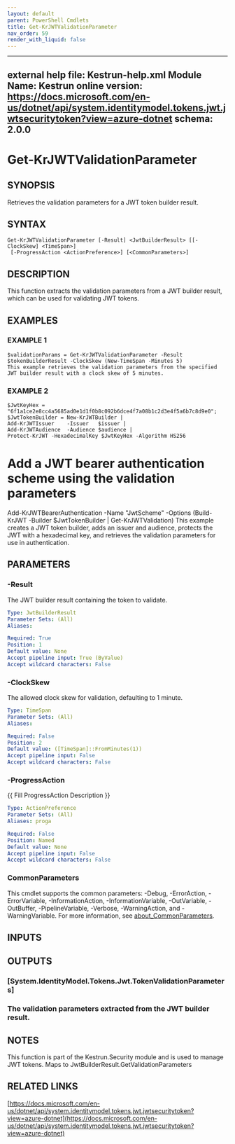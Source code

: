 ```yaml
---
layout: default
parent: PowerShell Cmdlets
title: Get-KrJWTValidationParameter
nav_order: 59
render_with_liquid: false
---
```

---
external help file: Kestrun-help.xml
Module Name: Kestrun
online version: https://docs.microsoft.com/en-us/dotnet/api/system.identitymodel.tokens.jwt.jwtsecuritytoken?view=azure-dotnet
schema: 2.0.0
---

# Get-KrJWTValidationParameter

## SYNOPSIS
Retrieves the validation parameters for a JWT token builder result.

## SYNTAX

```
Get-KrJWTValidationParameter [-Result] <JwtBuilderResult> [[-ClockSkew] <TimeSpan>]
 [-ProgressAction <ActionPreference>] [<CommonParameters>]
```

## DESCRIPTION
This function extracts the validation parameters from a JWT builder result, which can be used for validating JWT tokens.

## EXAMPLES

### EXAMPLE 1
```
$validationParams = Get-KrJWTValidationParameter -Result $tokenBuilderResult -ClockSkew (New-TimeSpan -Minutes 5)
This example retrieves the validation parameters from the specified JWT builder result with a clock skew of 5 minutes.
```

### EXAMPLE 2
```
$JwtKeyHex = "6f1a1ce2e8cc4a5685ad0e1d1f0b8c092b6dce4f7a08b1c2d3e4f5a6b7c8d9e0";
$JwtTokenBuilder = New-KrJWTBuilder |
Add-KrJWTIssuer    -Issuer   $issuer |
Add-KrJWTAudience  -Audience $audience |
Protect-KrJWT -HexadecimalKey $JwtKeyHex -Algorithm HS256
```

# Add a JWT bearer authentication scheme using the validation parameters
Add-KrJWTBearerAuthentication -Name "JwtScheme" -Options (Build-KrJWT -Builder $JwtTokenBuilder | Get-KrJWTValidation)
This example creates a JWT token builder, adds an issuer and audience, protects the JWT with a hexadecimal key, and retrieves the validation parameters for use in authentication.

## PARAMETERS

### -Result
The JWT builder result containing the token to validate.

```yaml
Type: JwtBuilderResult
Parameter Sets: (All)
Aliases:

Required: True
Position: 1
Default value: None
Accept pipeline input: True (ByValue)
Accept wildcard characters: False
```

### -ClockSkew
The allowed clock skew for validation, defaulting to 1 minute.

```yaml
Type: TimeSpan
Parameter Sets: (All)
Aliases:

Required: False
Position: 2
Default value: ([TimeSpan]::FromMinutes(1))
Accept pipeline input: False
Accept wildcard characters: False
```

### -ProgressAction
{{ Fill ProgressAction Description }}

```yaml
Type: ActionPreference
Parameter Sets: (All)
Aliases: proga

Required: False
Position: Named
Default value: None
Accept pipeline input: False
Accept wildcard characters: False
```

### CommonParameters
This cmdlet supports the common parameters: -Debug, -ErrorAction, -ErrorVariable, -InformationAction, -InformationVariable, -OutVariable, -OutBuffer, -PipelineVariable, -Verbose, -WarningAction, and -WarningVariable. For more information, see [about_CommonParameters](http://go.microsoft.com/fwlink/?LinkID=113216).

## INPUTS

## OUTPUTS

### [System.IdentityModel.Tokens.Jwt.TokenValidationParameters]
### The validation parameters extracted from the JWT builder result.
## NOTES
This function is part of the Kestrun.Security module and is used to manage JWT tokens.
Maps to JwtBuilderResult.GetValidationParameters

## RELATED LINKS

[https://docs.microsoft.com/en-us/dotnet/api/system.identitymodel.tokens.jwt.jwtsecuritytoken?view=azure-dotnet](https://docs.microsoft.com/en-us/dotnet/api/system.identitymodel.tokens.jwt.jwtsecuritytoken?view=azure-dotnet)

